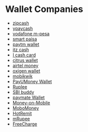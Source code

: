 # Wallet Companies

* [zipcash]()
* [ypaycash]()
* [vodafone m-pesa]()
* [smart paisa]()
* [paytm wallet]()
* [itz cash]()
* [I cash card]()
* [citrus wallet]()
* [airtel money]()
* [oxigen wallet]()
* [mobikwik]()
* [PayUMoney Wallet]()
* [Ruplee]()
* [SBI buddy]()
* [paymate Wallet]()
* [Money-on-Mobile]()
* [MoboMoney]()
* [HotRemit]()
* [mRupee]()
* [FreeCharge]()
